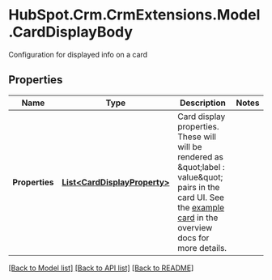 # HubSpot.Crm.CrmExtensions.Model.CardDisplayBody
Configuration for displayed info on a card

## Properties

Name | Type | Description | Notes
------------ | ------------- | ------------- | -------------
**Properties** | [**List&lt;CardDisplayProperty&gt;**](CardDisplayProperty.md) | Card display properties. These will will be rendered as \&quot;label : value\&quot; pairs in the card UI. See the [example card](#) in the overview docs for more details. | 

[[Back to Model list]](../README.md#documentation-for-models) [[Back to API list]](../README.md#documentation-for-api-endpoints) [[Back to README]](../README.md)

